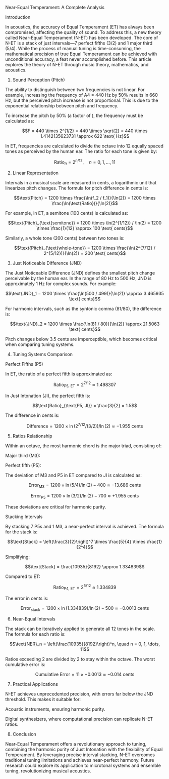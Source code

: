 Near-Equal Temperament: A Complete Analysis

Introduction

In acoustics, the accuracy of Equal Temperament (ET) has always been compromised, affecting the quality of sound. To address this, a new theory called Near-Equal Temperament (N-ET) has been developed. The core of N-ET is a stack of just intervals—7 perfect fifths (3/2) and 1 major third (5/4). While the process of manual tuning is time-consuming, the mathematical precision of true Equal Temperament can be achieved with unconditional accuracy, a feat never accomplished before. This article explores the theory of N-ET through music theory, mathematics, and acoustics.

1. Sound Perception (Pitch)

The ability to distinguish between two frequencies is not linear. For example, increasing the frequency of A4 = 440 Hz by 50% results in 660 Hz, but the perceived pitch increase is not proportional. This is due to the exponential relationship between pitch and frequency.

To increase the pitch by 50% (a factor of ), the frequency must be calculated as:

```math
F = 440 \times 2^{1/2} = 440 \times \sqrt{2} = 440 \times 1.4142135623731 \approx 622 \text{ Hz}
```

In ET, frequencies are calculated to divide the octave into 12 equally spaced tones as perceived by the human ear. The ratio for each tone is given by:

```math
\text{Ratio}_n = 2^{n/12}, \quad n = 0, 1, \dots, 11
```

2. Linear Representation

Intervals in a musical scale are measured in cents, a logarithmic unit that linearizes pitch changes. The formula for pitch difference in cents is:

```math
\text{Pitch} = 1200 \times \frac{\ln(f_2 / f_1)}{\ln(2)} = 1200 \times \frac{\ln(\text{Ratio})}{\ln(2)}
```

For example, in ET, a semitone (100 cents) is calculated as:

```math
\text{Pitch}_{\text{semitone}} = 1200 \times \ln(2^{1/12}) / \ln(2) = 1200 \times \frac{1}{12} \approx 100 \text{ cents}
```

Similarly, a whole tone (200 cents) between two tones is:

```math
\text{Pitch}_{\text{whole-tone}} = 1200 \times \frac{\ln(2^{7/12} / 2^{5/12})}{\ln(2)} = 200 \text{ cents}
```

3. Just Noticeable Difference (JND)

The Just Noticeable Difference (JND) defines the smallest pitch change perceivable by the human ear. In the range of 80 Hz to 500 Hz, JND is approximately 1 Hz for complex sounds. For example:

```math
\text{JND}_1 = 1200 \times \frac{\ln(500 / 499)}{\ln(2)} \approx 3.465935 \text{ cents}
```

For harmonic intervals, such as the syntonic comma (81/80), the difference is:

```math
\text{JND}_2 = 1200 \times \frac{\ln(81 / 80)}{\ln(2)} \approx 21.5063 \text{ cents}
```

Pitch changes below 3.5 cents are imperceptible, which becomes critical when comparing tuning systems.

4. Tuning Systems Comparison

Perfect Fifths (P5)

In ET, the ratio of a perfect fifth is approximated as:

```math
\text{Ratio}_{\text{P5, ET}} = 2^{7/12} \approx 1.498307
```

In Just Intonation (JI), the perfect fifth is:

```math
\text{Ratio}_{\text{P5, JI}} = \frac{3}{2} = 1.5
```

The difference in cents is:

```math
\text{Difference} = 1200 \times \ln(2^{7/12} / (3/2)) / \ln(2) \approx -1.955 \text{ cents}
```

5. Ratios Relationship

Within an octave, the most harmonic chord is the major triad, consisting of:

Major third (M3): 

Perfect fifth (P5): 

The deviation of M3 and P5 in ET compared to JI is calculated as:

```math
\text{Error}_{\text{M3}} = 1200 \times \ln(5/4) / \ln(2) - 400 \approx -13.686 \text{ cents}
```

```math
\text{Error}_{\text{P5}} = 1200 \times \ln(3/2) / \ln(2) - 700 \approx +1.955 \text{ cents}
```
These deviations are critical for harmonic purity.

Stacking Intervals

By stacking 7 P5s and 1 M3, a near-perfect interval is achieved. The formula for the stack is:

```math
\text{Stack} = \left(\frac{3}{2}\right)^7 \times \frac{5}{4} \times \frac{1}{2^4}
```

Simplifying:

```math
\text{Stack} = \frac{10935}{8192} \approx 1.334839
```

Compared to ET:

```math
\text{Ratio}_{\text{P4, ET}} = 2^{5/12} \approx 1.334839
```

The error in cents is:

```math
\text{Error}_{\text{stack}} = 1200 \times \ln(1.334839) / \ln(2) - 500 \approx -0.0013 \text{ cents}
```

6. Near-Equal Intervals

The stack can be iteratively applied to generate all 12 tones in the scale. The formula for each ratio is:

```math
\text{NER}_n = \left(\frac{10935}{8192}\right)^n, \quad n = 0, 1, \dots, 11
```

Ratios exceeding 2 are divided by 2 to stay within the octave. The worst cumulative error is:

```math
\text{Cumulative Error} = 11 \times -0.0013 \approx -0.014 \text{ cents}
```

7. Practical Applications

N-ET achieves unprecedented precision, with errors far below the JND threshold. This makes it suitable for:

Acoustic instruments, ensuring harmonic purity.

Digital synthesizers, where computational precision can replicate N-ET ratios.

8. Conclusion

Near-Equal Temperament offers a revolutionary approach to tuning, combining the harmonic purity of Just Intonation with the flexibility of Equal Temperament. By leveraging precise interval stacking, N-ET overcomes traditional tuning limitations and achieves near-perfect harmony. Future research could explore its application to microtonal systems and ensemble tuning, revolutionizing musical acoustics.
